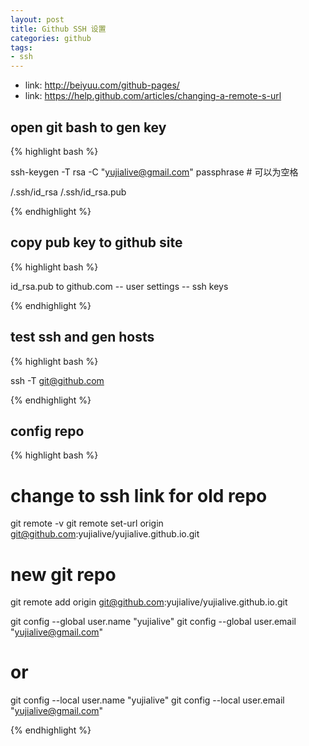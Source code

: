 ```yaml
---
layout: post
title: Github SSH 设置
categories: github
tags: 
- ssh
---
```


- link: <http://beiyuu.com/github-pages/>
- link: <https://help.github.com/articles/changing-a-remote-s-url>

## open git bash to gen key

{% highlight bash %}

ssh-keygen -T rsa -C "yujialive@gmail.com"
passphrase # 可以为空格

<homedir>/.ssh/id_rsa
<homedir>/.ssh/id_rsa.pub

{% endhighlight %}

## copy pub key to github site

{% highlight bash %}

id_rsa.pub to github.com -- user settings -- ssh keys

{% endhighlight %}

## test ssh and gen hosts

{% highlight bash %}

ssh -T git@github.com

{% endhighlight %}

## config repo

{% highlight bash %}

# change to ssh link for old repo
git remote -v
git remote set-url origin git@github.com:yujialive/yujialive.github.io.git

# new git repo
git remote add origin git@github.com:yujialive/yujialive.github.io.git

git config --global user.name "yujialive"
git config --global user.email "yujialive@gmail.com"

# or
git config --local user.name "yujialive"
git config --local user.email "yujialive@gmail.com"

{% endhighlight %}